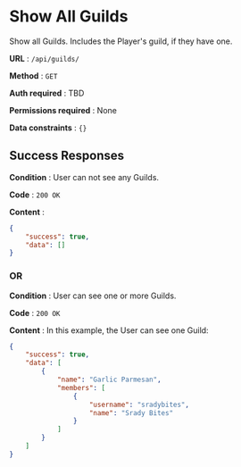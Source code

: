 # Show All Guilds

Show all Guilds. Includes the Player's guild, if they have one.

**URL** : `/api/guilds/`

**Method** : `GET`

**Auth required** : TBD

**Permissions required** : None

**Data constraints** : `{}`

## Success Responses

**Condition** : User can not see any Guilds.

**Code** : `200 OK`

**Content** :
```json
{
    "success": true,
    "data": []
}
```

### OR

**Condition** : User can see one or more Guilds.

**Code** : `200 OK`

**Content** : In this example, the User can see one Guild:

```json
{
    "success": true,
    "data": [
        {
            "name": "Garlic Parmesan",
            "members": [
                {
                    "username": "sradybites",
                    "name": "Srady Bites"
                }
            ]
        }
    ]
}
```